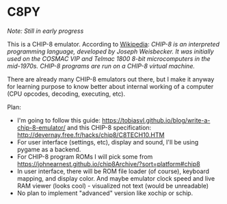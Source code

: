 # C8PY

*Note: Still in early progress*

This is a CHIP-8 emulator. According to [Wikipedia](https://en.wikipedia.org/wiki/CHIP-8): _CHIP-8 is an interpreted programming language, developed by Joseph Weisbecker. It was initially used on the COSMAC VIP and Telmac 1800 8-bit microcomputers in the mid-1970s. CHIP-8 programs are run on a CHIP-8 virtual machine._

There are already many CHIP-8 emulators out there, but I make it anyway for learning purpose to know better about internal working of a computer (CPU opcodes, decoding, executing, etc).

Plan:

- I'm going to follow this guide: https://tobiasvl.github.io/blog/write-a-chip-8-emulator/ and this CHIP-8 specification: http://devernay.free.fr/hacks/chip8/C8TECH10.HTM
- For user interface (settings, etc), display and sound, I'll be using pygame as a backend.
- For CHIP-8 program ROMs I will pick some from https://johnearnest.github.io/chip8Archive/?sort=platform#chip8
- In user interface, there will be ROM file loader (of course), keyboard mapping, and display color. And maybe emulator clock speed and live RAM viewer (looks cool) - visualized not text (would be unreadable)
- No plan to implement "advanced" version like xochip or schip.
